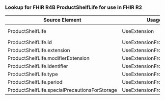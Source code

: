### Lookup for FHIR R4B ProductShelfLife for use in FHIR R2

| Source Element | Usage | Target |
| -------------- | ----- | ------ |
| ProductShelfLife | UseExtension | http://hl7.org/fhir/4.3/StructureDefinition/extension-ProductShelfLife |
| ProductShelfLife.id | UseExtensionFromAncestor | - |
| ProductShelfLife.extension | UseExtensionFromAncestor | - |
| ProductShelfLife.modifierExtension | UseExtensionFromAncestor | - |
| ProductShelfLife.identifier | UseExtensionFromAncestor | - |
| ProductShelfLife.type | UseExtensionFromAncestor | - |
| ProductShelfLife.period | UseExtensionFromAncestor | - |
| ProductShelfLife.specialPrecautionsForStorage | UseExtensionFromAncestor | - |
